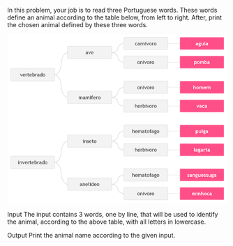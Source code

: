 In this problem, your job is to read three Portuguese words. These words define an animal according to the table below, from left to right. After, print the chosen animal defined by these three words.

![Animal classification tree](./image/1049-animal-image.png)

Input
The input contains 3 words, one by line, that will be used to identify the animal, according to the above table, with all letters in lowercase.

Output
Print the animal name according to the given input.
